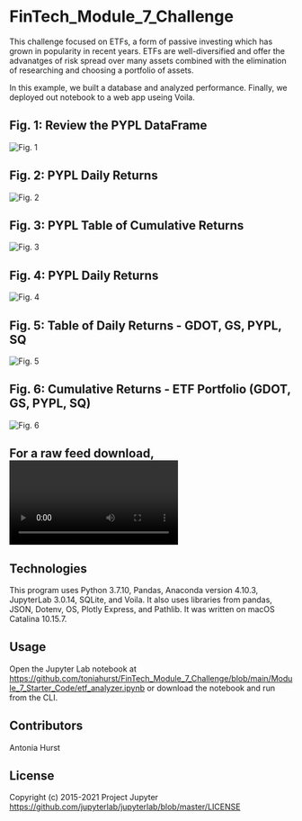 # FinTech_Module_7_Challenge

This challenge focused on ETFs, a form of passive investing which has grown in popularity in recent years. 
ETFs are well-diversified and offer the advanatges of risk spread over many assets combined with the elimination
of researching and choosing a portfolio of assets.

In this example, we built a database and analyzed performance. Finally, we deployed out notebook to a web app useing Voila.

## Fig. 1: Review the PYPL DataFrame

![Fig. 1](https://github.com/toniahurst/FinTech_Module_7_Challenge/blob/main/images/Fig.%201.png)

## Fig. 2: PYPL Daily Returns

![Fig. 2](https://github.com/toniahurst/FinTech_Module_7_Challenge/blob/main/images/Fig.%202.png)

## Fig. 3: PYPL Table of Cumulative Returns

![Fig. 3](https://github.com/toniahurst/FinTech_Module_7_Challenge/blob/main/images/Fig.%203.png)

## Fig. 4: PYPL Daily Returns

![Fig. 4](https://github.com/toniahurst/FinTech_Module_7_Challenge/blob/main/images/Fig.%204.png)

## Fig. 5: Table of Daily Returns - GDOT, GS, PYPL, SQ

![Fig. 5](https://github.com/toniahurst/FinTech_Module_7_Challenge/blob/main/images/Fig.%205.png)

## Fig. 6: Cumulative Returns - ETF Portfolio (GDOT, GS, PYPL, SQ) 

![Fig. 6](https://github.com/toniahurst/FinTech_Module_7_Challenge/blob/main/images/Fig.%206.png)


## For a raw feed download,![click this link](https://github.com/toniahurst/FinTech_Module_7_Challenge/blob/main/images/Screen%20Recording%202021-08-15%20at%2012.48.39%20PM.mov)


## Technologies

This program uses Python 3.7.10, Pandas, Anaconda version 4.10.3, JupyterLab 3.0.14, SQLite, and Voila. It also uses libraries from pandas, JSON, Dotenv, OS, Plotly Express, and Pathlib. It was written on macOS Catalina 10.15.7.

## Usage

Open the Jupyter Lab notebook at https://github.com/toniahurst/FinTech_Module_7_Challenge/blob/main/Module_7_Starter_Code/etf_analyzer.ipynb or download the notebook and run from the CLI.

## Contributors

Antonia Hurst

## License
Copyright (c) 2015-2021 Project Jupyter https://github.com/jupyterlab/jupyterlab/blob/master/LICENSE


